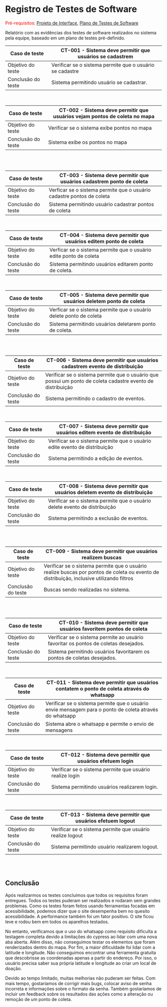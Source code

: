 # Registro de Testes de Software

<span style="color:red">Pré-requisitos: <a href="3-Projeto de Interface.md"> Projeto de Interface</a></span>, <a href="8-Plano de Testes de Software.md"> Plano de Testes de Software</a>

Relatório com as evidências dos testes de software realizados no sistema pela equipe, baseado em um plano de testes pré-definido.

|Caso de teste   | CT-001 - Sistema deve permitir que usuários se cadastrem
|------|-----------------------------------------|
|Objetivo do teste | Verificar se o sistema permite que o usuário se cadastre
|Conclusão do teste | Sistema permitindo usuário se cadastrar. <br/>


<br>

|Caso de teste   | CT-002 - Sistema deve permitir que usuários vejam pontos de coleta no mapa
|------|-----------------------------------------|
|Objetivo do teste | Verificar se o sistema exibe pontos no mapa
|Conclusão do teste | Sistema exibe os pontos no mapa <br/>


<br>

<br>

|Caso de teste   | CT-003 - Sistema deve permitir que usuários cadastrem ponto de coleta
|------|-----------------------------------------|
|Objetivo do teste | Verficar se o sistema permite que o usuário cadastre pontos de coleta
|Conclusão do teste | Sistema permitindo usuário cadastrar pontos de coleta <br/>


<br>



|Caso de teste   | CT-004 - Sistema deve permitir que usuários editem ponto de coleta
|------|-----------------------------------------|
|Objetivo do teste | Verficar se o sistema permite que o usuário edite ponto de coleta
|Conclusão do teste | Sistema permitindo usuários editarem ponto de coleta. <br/>


<br>

|Caso de teste   | CT-005 - Sistema deve permitir que usuários deletem ponto de coleta
|------|-----------------------------------------|
|Objetivo do teste |Verficar se o sistema permite que o usuário delete ponto de coleta
|Conclusão do teste | Sistema permitindo usuários deletarem ponto de coleta.  <br/>


<br>

<br>

|Caso de teste   | CT-006 - Sistema deve permitir que usuários cadastrem evento de distribuição
|------|-----------------------------------------|
|Objetivo do teste | Verificar se o sistema permite que o usuário que possui um ponto de coleta cadastre evento de distribuição
|Conclusão do teste | Sistema permitindo o cadastro de eventos. <br/>


<br>

|Caso de teste   | CT-007 - Sistema deve permitir que usuários editem evento de distribuição
|------|-----------------------------------------|
|Objetivo do teste | Verificar se o sistema permite que o usuário edite evento de distribuição
|Conclusão do teste | Sistema permitindo a edição de eventos. <br/>




<br>

|Caso de teste   |CT-008 - Sistema deve permitir que usuários deletem evento de distribuição
|------|-----------------------------------------|
|Objetivo do teste | Verificar se o sistema permite que o usuário delete evento de distribuição
|Conclusão do teste | Sistema permitindo a exclusão de eventos. <br/>


<br>

<br>

|Caso de teste   | CT-009 - Sistema deve permitir que usuários realizem buscas
|------|-----------------------------------------|
|Objetivo do teste | Verificar se o sistema permite que o usuário realize buscas por pontos de coleta ou evento de distribuição, inclusive utilizando filtros
|Conclusão do teste | Buscas sendo realizadas no sistema. <br/>


<br>

<br>

|Caso de teste   |CT-010 - Sistema deve permitir que usuários favoritem pontos de coleta
|------|-----------------------------------------|
|Objetivo do teste |Verificar se o sistema permite ao usuário favoritar os pontos de coletas desejados.
|Conclusão do teste |  Sistema permitindo usuários favoritarem os pontos de coletas desejados. <br/>


<br>

|Caso de teste   | CT-011 - Sistema deve permitir que usuários contatem o ponto de coleta através do whatsapp
|------|-----------------------------------------|
|Objetivo do teste | Verificar se o sistema permite que o usuário envie mensagem para o ponto de coleta através do whatsapp
|Conclusão do teste | Sistema abre o whatsapp e permite o envio de mensagens


<br>

|Caso de teste   | CT-012 - Sistema deve permitir que usuários efetuem login
|------|-----------------------------------------|
|Objetivo do teste | Verificar se o sistema permite que usuário realize login
|Conclusão do teste |  Sistema permitindo usuários realizarem login. <br/>


<br>

|Caso de teste   | CT-013 - Sistema deve permitir que usuários efetuem logout
|------|-----------------------------------------|
|Objetivo do teste | Verificar se o sistema permite que usuário realize logout
|Conclusão do teste |  Sistema permitindo usuário realizarem logout. <br/>


<br>
<br> 

## Conclusão

Após realizarmos os testes concluímos que todos os requisitos foram entregues. Todos os testes puderam ser realizados e rodaram sem grandes problemas. Como os testes foram feitos usando ferramentas focadas em acessibilidade, podemos dizer que o site desempenha bem no quesito acessibilidade. A performance também foi um fator positivo. O site ficou leve e rodou bem em todos os aparelhos testados.

No entanto, verificamos que o uso do whatsapp como requisito dificulta a testagem completa devido a limitações do cypress ao lidar com uma nova aba aberta. Além disso, não conseguimos testar os elementos que foram renderizados dentro do mapa. Por fim, a maior dificuldade foi lidar com a latitude e longitude. Não conseguimos encontrar uma ferramenta gratuita que descobrisse as coordenadas apenas a partir do endereço. Por isso, o usuário precisa saber sua própria latitude e longitude ao criar um local de doação. 

Devido ao tempo limitado, muitas melhorias não puderam ser feitas. Com mais tempo, gostaríamos de corrigir mais bugs, colocar aviso de senha incorreta e informações sobre o formato da senha. Também gostaríamos de incluir um feedback sobre os resultados das ações como a alteração ou remoção de um ponto de coleta. 